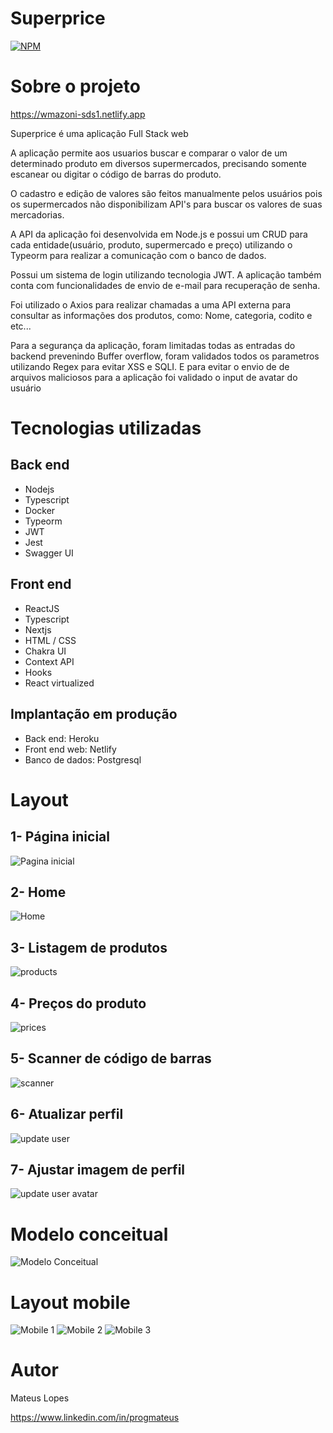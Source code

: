 # Superprice 
[![NPM](https://img.shields.io/npm/l/react)](https://github.com/devsuperior/sds1-wmazoni/blob/master/LICENSE) 

# Sobre o projeto

https://wmazoni-sds1.netlify.app

Superprice é uma aplicação Full Stack web 

 A aplicação permite aos usuarios buscar e comparar o valor de um determinado produto em diversos supermercados, precisando somente escanear ou digitar o código de barras do produto.

 O cadastro e edição de valores são feitos manualmente pelos usuários pois os supermercados não disponibilizam API's para buscar os valores de suas mercadorias.

 A API da aplicação foi desenvolvida em Node.js e possui um CRUD para cada entidade(usuário, produto, supermercado e preço) utilizando o Typeorm para realizar a comunicação com o banco de dados.
 
  Possui um sistema de login utilizando tecnologia JWT. A aplicação também conta com funcionalidades de envio de e-mail para recuperação de senha.

 Foi utilizado o Axios para realizar chamadas a uma API externa para consultar as informações dos produtos, como: Nome, categoria, codito e etc...

 Para a segurança da aplicação, foram limitadas todas as entradas do backend prevenindo Buffer overflow, foram validados todos os parametros utilizando Regex para evitar XSS e SQLI. E para evitar o envio de de arquivos maliciosos para a aplicação foi validado o input de avatar do usuário 

 # Tecnologias utilizadas
## Back end
- Nodejs
- Typescript
- Docker
- Typeorm
- JWT
- Jest
- Swagger UI
## Front end
- ReactJS
- Typescript
- Nextjs
- HTML / CSS
- Chakra UI
- Context API
- Hooks
- React virtualized


## Implantação em produção
- Back end: Heroku
- Front end web: Netlify
- Banco de dados: Postgresql

# Layout
## 1- Página inicial
![Pagina inicial](https://github.com/progmateus/assets/blob/main/desktop-initial.jpg?raw=true)

## 2- Home
![Home](https://github.com/progmateus/assets/blob/main/desktop-dashboard.jpg?raw=true)

## 3- Listagem de produtos
![products](https://github.com/progmateus/assets/blob/main/desktop-products.jpg?raw=true)

## 4- Preços do produto
![prices](https://github.com/progmateus/assets/blob/main/desktop-prices.jpg?raw=true)

## 5- Scanner de código de barras
![scanner](https://github.com/progmateus/assets/blob/main/desktop-scanner.jpg?raw=true)

## 6- Atualizar perfil
![update user](https://github.com/progmateus/assets/blob/main/desktop-update-user.jpg?raw=true)

## 7- Ajustar imagem de perfil
![update user avatar](https://github.com/progmateus/assets/blob/main/desktop-crop-avatar.jpg?raw=true)

# Modelo conceitual
![Modelo Conceitual](https://github.com/progmateus/assets/blob/main/model.jpg?raw=true)

# Layout mobile
![Mobile 1](https://github.com/progmateus/assets/blob/main/mobile-dashboard.png?raw=true) ![Mobile 2](https://github.com/progmateus/assets/blob/main/mobile-prices.png?raw=true) ![Mobile 3](https://github.com/progmateus/assets/blob/main/mobile-scanner.png?raw=true)


# Autor

Mateus Lopes

https://www.linkedin.com/in/progmateus